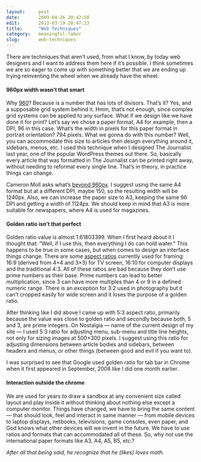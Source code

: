 ```yaml
---
layout:     post
date:       2009-04-26 20:42:50
edit:       2013-03-19 20:47:23
title:      "Web Techniques"
category:   meaningful-labor
slug:       web-techniques
---
```


There are techniques that aren’t used, from what I know, by today web designers and I want to address them here if it’s possible. I think sometimes we are so eager to come up with something better that we are ending up trying reinventing the wheel when we already have the wheel.

#### 960px width wasn’t that smart

Why [960](http://960.gs/)? Because is a number that has lots of divisors. That’s it? Yes, and a supposable grid system behind it. Hmm, that’s not enough, since complex grid systems can be applied to any surface. What if we design like we have done it for print? Let’s say we chose a paper format, A4 for example, then a DPI, 96 in this case. What’s the width in pixels for this paper format in portrait orientation? 794 pixels. What we gonna do with this number? Well, you can accommodate this size to articles then design everything around it, sidebars, menus, etc. I used this technique when I designed The Journalist last year, one of the popular WordPress themes out there. So, basically every article that was formatted in The Journalist can be printed right away, without needing to reformat every single line. That’s in theory, in practice things can change.

Cameron Moll asks what’s [beyond 960px](http://cameronmoll.com/archives/2009/04/is_it_time_to_move_beyond_960/). I suggest using the same A4 format but at a different DPI, maybe 150, so the resulting width will be 1240px. Also, we can increase the paper size to A3, keeping the same 96 DPI and getting a width of 1124px. We should keep in mind that A3 is more suitable for newspapers, where A4 is used for magazines.

#### Golden ratio isn’t that perfect

Golden ratio value is almost 1.61803399. When I first heard about it I thought that: “Well, if I use this, then everything I do can hold water.” This happens to be true in some cases, but when comes to design an interface things change. There are some [aspect ratios](http://en.wikipedia.org/wiki/Aspect_ratio) currently used for framing: 16:9 (derived from 4×4 and 3×3) for TV screen, 16:10 for computer displays and the traditional 4:3. All of these ratios are bad because they don’t use prime numbers as their base. Prime numbers can lead to better multiplication, since 3 can have more multiples than 4 or 9 in a defined numeric range. There is an exception for 3:2 used in photography but it can’t cropped easily for wide screen and it loses the purpose of a golden ratio.

After thinking like I did above I came up with 5:3 aspect ratio, primarily because the value was close to golden ratio and secondly because both, 5 and 3, are prime integers. On Nostalgia — name of the current design of my site — I used 5:3 ratio for adjusting menu, sub-menu and title line heights, not only for sizing images at 500×300 pixels. I suggest using this ratio for adjusting dimensions between article bodies and sidebars, between headers and menus, or other things (between good and evil if you want to).

I was surprised to see that Google used golden ratio for tab bar in Chrome when it first appeared in September, 2008 like I did one month earlier.

#### Interaction outside the chrome

We are used for years to draw a sandbox at any convenient size called layout and play inside it without thinking about nothing else except a computer monitor. Things have changed, we have to bring the same content — that should look, feel and interact in same manner — from mobile devices to laptop displays, netbooks, televisions, game consoles, even paper, and God knows what other devices will we invent in the future. We have to use ratios and formats that can accommodated all of these. So, why not use the international paper formats like A3, A4, A5, B5, etc.?

*After all that being said, he recognize that he (likes) loves math.*
